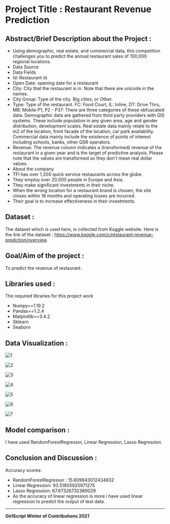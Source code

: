 # Project Title : Restaurant Revenue Prediction

## Abstract/Brief Description about the Project :
- Using demographic, real estate, and commercial data, this competition challenges you to predict the annual restaurant sales of 100,000 regional locations.
- Data Source 
- Data Fields
- Id: Restaurant id.
- Open Date: opening date for a restaurant
- City: City that the restaurant is in. Note that there are unicode in the names.
- City Group: Type of the city. Big cities, or Other.
- Type: Type of the restaurant. FC: Food Court, IL: Inline, DT: Drive Thru, MB: Mobile
P1, P2 - P37: There are three categories of these obfuscated data. Demographic data are gathered from third party providers with GIS systems. These include population in any given area, age and gender distribution, development scales. Real estate data mainly relate to the m2 of the location, front facade of the location, car park availability. Commercial data mainly include the existence of points of interest including schools, banks, other QSR operators.
- Revenue: The revenue column indicates a (transformed) revenue of the restaurant in a given year and is the target of predictive analysis. Please note that the values are transformed so they don't mean real dollar values.
- About the company
- TFI has over 1,200 quick service restaurants across the globe.
- They employ over 20,000 people in Europe and Asia.
- They make significant investments in their niche.
- When the wrong location for a restaurant brand is chosen, the site closes within 18 months and operating losses are incurred.
- Their goal is to increase effectiveness in their investments.

## Dataset :
The dataset which is used here, is collected from Kaggle website. Here is the link of the dataset : https://www.kaggle.com/c/restaurant-revenue-prediction/overview.

## Goal/Aim of the project :
To predict the revenue of restaurant.

## Libraries used :
The required libraries for this project work
- Numpy==1.19.2
- Pandas==1.2.4
- Matplotlib==3.4.2
- Sklearn
- Seaborn

## Data Visualization :
![1](https://user-images.githubusercontent.com/79050917/143773232-8c05a696-74ed-49e5-be40-93fa0d1f4eef.PNG)

![2](https://user-images.githubusercontent.com/79050917/143773239-cb91432b-7d50-4325-9d1f-caa3dbe6c556.PNG)

![3](https://user-images.githubusercontent.com/79050917/143773243-bc15f0aa-66ab-4710-86d9-32c104b0aff7.PNG)

![4](https://user-images.githubusercontent.com/79050917/143773250-f02b4c6c-6b08-4521-8c24-69c3c56c669f.PNG)

![5](https://user-images.githubusercontent.com/79050917/143773254-74386979-4a81-4b82-9986-bf81c071058c.PNG)

![6](https://user-images.githubusercontent.com/79050917/143773257-33dbca94-1020-4d36-b442-cb32a8300f56.PNG)

![7](https://user-images.githubusercontent.com/79050917/143773262-d0f294b6-43ad-4041-9f85-e2e70fa5471b.PNG)

## Model comparison :
I have used RandomForestRegressor, Linear Regression, Lasso Regression.

## Conclusion and Discussion :
Accuracy scores:
- RandomForestRegressor : 15.809843012434632
- Linear Regression: 93.51805925971275
- Lasso Regression:  67.67326732389029
- As the accuracy of linear regression is more i have used linear regression to predict the output of test data.

**********************************************************************
**GirlScript Winter of Contributions 2021**
